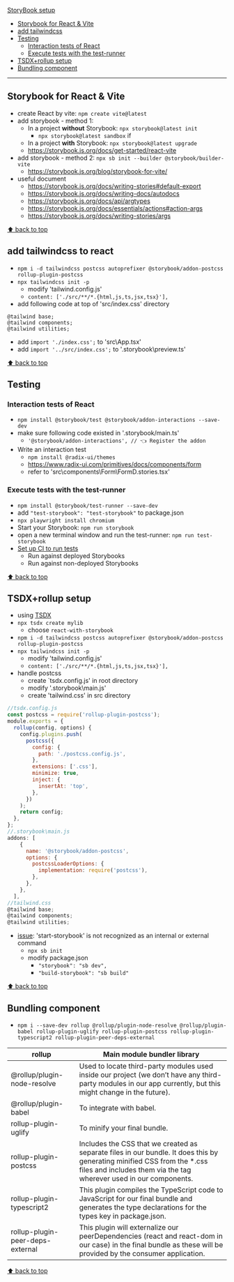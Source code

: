 [StoryBook setup](#top)

- [Storybook for React \& Vite](#storybook-for-react--vite)
- [add tailwindcss](#add-tailwindcss)
- [Testing](#testing)
  - [Interaction tests of React](#interaction-tests-of-react)
  - [Execute tests with the test-runner](#execute-tests-with-the-test-runner)
- [TSDX+rollup setup](#tsdxrollup-setup)
- [Bundling component](#bundling-component)

--------------------------------

## Storybook for React & Vite

- create React by vite: `npm create vite@latest`
- add storybook - method 1:
  - In a project **without** Storybook: `npx storybook@latest init`
    - `npx storybook@latest sandbox` if
  - In a project **with** Storybook: `npx storybook@latest upgrade`
  - https://storybook.js.org/docs/get-started/react-vite
- add storybook - method 2: `npx sb init --builder @storybook/builder-vite`
  - https://storybook.js.org/blog/storybook-for-vite/
- useful document
  - https://storybook.js.org/docs/writing-stories#default-export
  - https://storybook.js.org/docs/writing-docs/autodocs
  - https://storybook.js.org/docs/api/argtypes
  - https://storybook.js.org/docs/essentials/actions#action-args
  - https://storybook.js.org/docs/writing-stories/args

[⬆ back to top](#top)

## add tailwindcss to react

- `npm i -d tailwindcss postcss autoprefixer @storybook/addon-postcss rollup-plugin-postcss`
- `npx tailwindcss init -p`
  - modify 'tailwind.config.js'
  - `content: ['./src/**/*.{html,js,ts,jsx,tsx}'],`
- add following code at top of 'src/index.css' directory

```
@tailwind base;
@tailwind components;
@tailwind utilities;
```

- add `import './index.css';` to 'src\App.tsx'
- add `import '../src/index.css';` to '.storybook\preview.ts'

[⬆ back to top](#top)

## Testing

### Interaction tests of React

- `npm install @storybook/test @storybook/addon-interactions --save-dev`
- make sure following code existed in '.storybook/main.ts'
  - `'@storybook/addon-interactions', // 👈 Register the addon`
- Write an interaction test
  - `npm install @radix-ui/themes`
  - https://www.radix-ui.com/primitives/docs/components/form
  - refer to 'src\components\Form\FormD.stories.tsx'
  
### Execute tests with the test-runner

- `npm install @storybook/test-runner --save-dev`
- add `"test-storybook": "test-storybook"` to package.json
- `npx playwright install chromium`
- Start your Storybook: `npm run storybook`
- open a new terminal window and run the test-runner: `npm run test-storybook`
- [Set up CI to run tests](https://storybook.js.org/docs/writing-tests/test-runner)
  - Run against deployed Storybooks
  - Run against non-deployed Storybooks

[⬆ back to top](#top)

## TSDX+rollup setup

- using [TSDX](https://tsdx.io/)
- `npx tsdx create mylib`
  - choose `react-with-storybook`
- `npm i -d tailwindcss postcss autoprefixer @storybook/addon-postcss rollup-plugin-postcss`
- `npx tailwindcss init -p`
  - modify 'tailwind.config.js'
  - `content: ['./src/**/*.{html,js,ts,jsx,tsx}'],`
- handle postcss
  - create `tsdx.config.js' in root directory
  - modify '.storybook\main.js'
  - create 'tailwind.css' in src directory

```js
//tsdx.config.js
const postcss = require('rollup-plugin-postcss');
module.exports = {
  rollup(config, options) {
    config.plugins.push(
      postcss({
        config: {
          path: './postcss.config.js',
        },
        extensions: ['.css'],
        minimize: true,
        inject: {
          insertAt: 'top',
        },
      })
    );
    return config;
  },
};
//.storybook\main.js
addons: [
    {
      name: '@storybook/addon-postcss',
      options: {
        postcssLoaderOptions: {
          implementation: require('postcss'),
        },
      },
    },
  ],
//tailwind.css
@tailwind base;
@tailwind components;
@tailwind utilities;
```

- [issue](https://stackoverflow.com/questions/69954986/start-storybook-is-not-recognized-as-an-internal-or-external-command): 'start-storybook' is not recognized as an internal or external command
  - `npx sb init`
  - modify package.json
    - `"storybook": "sb dev",`
    - `"build-storybook": "sb build"`

[⬆ back to top](#top)

## Bundling component

- `npm i --save-dev rollup @rollup/plugin-node-resolve @rollup/plugin-babel rollup-plugin-uglify rollup-plugin-postcss rollup-plugin-typescript2 rollup-plugin-peer-deps-external`

|rollup| Main module bundler library|
|---|---|
|@rollup/plugin-node-resolve | Used to locate third-party modules used inside our project (we don’t have any third-party modules in our app currently, but this might change in the future).|
|@rollup/plugin-babel| To integrate with babel.|
|rollup-plugin-uglify |To minify your final bundle.|
|rollup-plugin-postcss | Includes the CSS that we created as separate files in our bundle. It does this by generating minified CSS from the *.css files and includes them via the <head> tag wherever used in our components.|
|rollup-plugin-typescript2 | This plugin compiles the TypeScript code to JavaScript for our final bundle and generates the type declarations for the types key in package.json.|
|rollup-plugin-peer-deps-external | This plugin will externalize our peerDependencies (react and react-dom in our case) in the final bundle as these will be provided by the consumer application.|

[⬆ back to top](#top)
